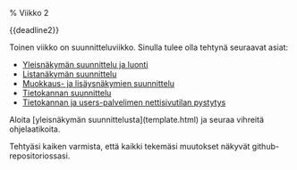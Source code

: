 % Viikko 2
<!-- order: 1 -->

<wip />

<deadline>{{deadline2}}</deadline>

Toinen viikko on suunnitteluviikko. Sinulla tulee olla tehtynä seuraavat asiat:

* [Yleisnäkymän suunnittelu ja luonti](template.html)
* [Listanäkymän suunnittelu](listanakyma.html)
* [Muokkaus- ja lisäysnäkymien suunnittelu](lomake.html)
* [Tietokannan suunnittelu](tietokanta.html)
* [Tietokannan ja users-palvelimen nettisivutilan pystytys](tekniikka.html)

<ohje>
Aloita [yleisnäkymän suunnittelusta](template.html) ja seuraa vihreitä ohjelaatikoita.

Tehtyäsi kaiken varmista, että kaikki tekemäsi muutokset näkyvät github-repositoriossasi.
</ohje>
